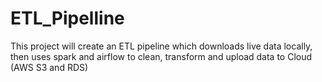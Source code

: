 # ETL_Pipelline
This project will create an ETL pipeline which downloads live data locally, then uses spark and airflow to clean, transform and upload data to Cloud (AWS  S3 and RDS)
